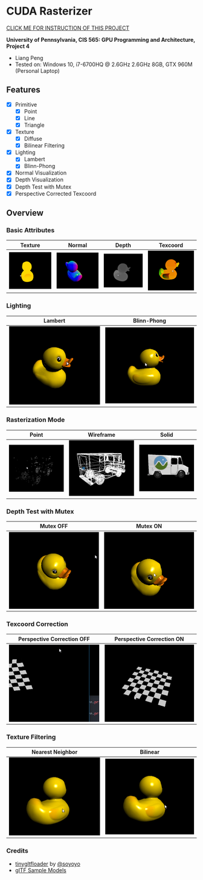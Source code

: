CUDA Rasterizer
===============

[CLICK ME FOR INSTRUCTION OF THIS PROJECT](./INSTRUCTION.md)

**University of Pennsylvania, CIS 565: GPU Programming and Architecture, Project 4**

* Liang Peng
* Tested on: Windows 10, i7-6700HQ @ 2.6GHz 2.6GHz 8GB, GTX 960M (Personal Laptop)

## Features
* [x] Primitive
	* [x] Point
	* [x] Line
	* [x] Triangle
* [x] Texture
	* [x] Diffuse
	* [x] Bilinear Filtering
* [x] Lighting
	* [x] Lambert
	* [x] Blinn-Phong
* [x] Normal Visualization
* [x] Depth Visualization
* [x] Depth Test with Mutex
* [x] Perspective Corrected Texcoord

## Overview
### Basic Attributes
Texture | Normal | Depth | Texcoord
--- | --- | --- | ---
![](img/cover_diffuse.gif) | ![](img/cover_normal.gif) | ![](img/cover_depth.gif) | ![](img/cover_texcoord.gif)

### Lighting
Lambert | Blinn-Phong
--- | ---
 ![](img/cover_lambert.gif) | ![](img/cover_blinnphong.gif)

### Rasterization Mode
Point | Wireframe | Solid
--- | --- | ---
 ![](img/point.gif) | ![](img/line.gif) | ![](img/triangle.gif)

### Depth Test with Mutex
Mutex OFF | Mutex ON
--- | ---
 ![](img/mutex_off.gif) | ![](img/mutex_on.gif)

### Texcoord Correction
Perspective Correction OFF | Perspective Correction ON
--- | ---
 ![](img/texcoord0.gif) | ![](img/texcoord1.gif)

### Texture Filtering
Nearest Neighbor | Bilinear
--- | ---
 ![](img/nearestneighbor.gif) | ![](img/bilinear.gif)

### Credits

* [tinygltfloader](https://github.com/syoyo/tinygltfloader) by [@soyoyo](https://github.com/syoyo)
* [glTF Sample Models](https://github.com/KhronosGroup/glTF/blob/master/sampleModels/README.md)
